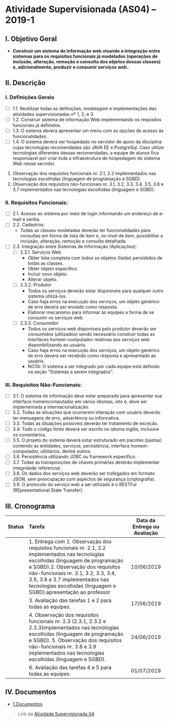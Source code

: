 # Atividade Supervisionada (AS04) – 2019-1

## I. Objetivo Geral

- **Construir um sistema de informação web visando a integração entre sistemas para os requisitos funcionais já modelados (operações de inclusão, alteração, remoção e consulta dos objetos dessas classes) e, adicionalmente, produzir e consumir serviços web.**.

## II. Descrição

### I. Definições Gerais

- [ ] 1.1. Reutilizar todas as definições, modelagem e implementações das atividades supervisionadas nº 1, 2, e 3.
- [ ] 1.2. Construir sistema de informação Web implementando os requisitos funcionais já definidos.
- [ ] 1.3. O sistema deverá apresentar um menu com as opções de acesso às funcionalidades.
- [ ] 1.4. O sistema deverá ser hospedado no servidor de apoio da disciplina cujas tecnologias recomendadas são JAVA EE e PostgreSql. Caso utilize tecnologias diferentes dessas recomendadas, a equipe de alunos fica responsável por criar toda a infraestrutura de hospedagem do sistema Web nesse servidor.
1. Observação dos requisitos funcionais nr. 2.1, 2.2 implementados nas
tecnologias escolhidas (linguagem de programação e SGBD).
2. Observação dos requisitos não-funcionais nr. 3.1, 3.2, 3.3, 3.4, 3.5, 3.6 e
3.7 implementados nas tecnologias escolhidas (linguagem e SGBD).
### II. Requisitos Funcionais:

- [ ] 2.1. Acesso ao sistema por meio de login informando um endereço de e-mail e senha.
- [ ] 2.2. Cadastros:
    * Todas as classes modeladas deverão ter funcionalidades para consultas em forma de lista de item e, no nível de item, possibilitar a inclusão, alteração, remoção e consulta detalhada.
- [ ] 2.3. Integração entre Sistemas de Informação (Aplicações):
  - [ ] 2.3.1. Serviços Web
    * Obter lista completa com todos os objetos (listão) persistidos de todas as classes.
    * Obter objeto específico.
    * Incluir novo objeto.
    * Alterar objeto.
  - [ ] 2.3.2. Produtor
    * Todos os serviços deverão estar disponíveis para qualquer outro sistema utilizá-los.
    * Caso haja erros na execução dos serviços, um objeto genérico de erro deverá ser enviado como resposta.
    * Elaborar mecanismo para informar às equipes a forma de se consumir os serviços web.
  - [ ] 2.3.3. Consumidor 
    * Todos os serviços web disponíveis pelo produtor deverão ser consumidos (utilizados) sendo necessário construir todas as interfaces homem-computador relativas aos serviços web disponibilizando ao usuário.
    * Caso haja erros na execução dos serviços, um objeto genérico de erro deverá ser recebido como resposta e apresentado ao usuário.
    * NOTA: O sistema a ser integrado por cada equipe está definido na seção “Sistemas a serem integrados”.

### III. Requisitos Não-Funcionais:

- [ ] 3.1. O sistema de informação deve estar preparado para apresentar sua interface homemcomputador
em vários idiomas, isto é, deve ser implementada a internacionalização.
- [ ] 3.2. Todas as situações que ocorrerem interação com usuário deverão ter mensagens de erro,
advertência ou informativa.
- [ ] 3.3. Todas as situações possíveis deverão ter tratamento de exceção.
- [ ] 3.4. Todo o código fonte deverá ser escrito no idioma inglês, inclusive os comentários.
- [ ] 3.5. O projeto do sistema deverá estar estruturado em pacotes (pastas) contendo as entidades,
serviços, persistência, interface homem-computador, utilitários, dentre outros.
- [ ] 3.6. Persistência utilizando JDBC ou framework específico.
- [ ] 3.7. Todas as transposições de chaves primárias deverão implementar integridade
referencial.
- [ ] 3.8. Os dados dos serviços web deverão ser trafegados em formato JSON, sem preocupação
com aspectos de segurança (criptografia).
- [ ] 3.9. O protocolo do serviço web a ser utilizado é o RESTFul (REpresentational State Transfer).

## III. Cronograma

|Status|Tarefa| Data da Entrega ou Avaliação|
|:---:|:---|:---:|
| |1. Entrega com 1. Observação dos requisitos funcionais nr. 2.1, 2.2 implementados nas tecnologias escolhidas (linguagem de programação e SGBD).2. Observação dos requisitos não-funcionais nr. 3.1, 3.2, 3.3, 3.4, 3.5, 3.6 e 3.7 implementados nas tecnologias escolhidas (linguagem e SGBD).apresentação ao professor| 10/06/2019 |
| |3. Avaliação das tarefas 1 e 2 para todas as equipes.| 17/06/2019 |
| |4. Observação dos requisitos funcionais nr. 2.3 (2.3.1, 2.3.2 e 2.3.3)implementados nas tecnologias escolhidas (linguagem de programação e SGBD). 5. Observação dos requisitos não-funcionais nr. 3.8 e 3.9 implementados nas tecnologias escolhidas (linguagem e SGBD).| 24/06/2019 |
| |6. Avaliação das tarefas 4 e 5 para todas as equipes.| 01/07/2019 |

## IV. Documentos
* [1.Documentos](1.Documentos)

> Link da [Atividade Supervisionada 04](https://github.com/jhonypalmer/IApl-2019-1-CF/blob/master/AS04/2019-1%20-%20IApl%20-%20Atividade%20Supervisionada%20nr.%2004.pdf)
